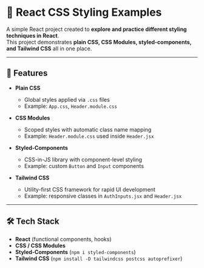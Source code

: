 # 🎨 React CSS Styling Examples

A simple React project created to **explore and practice different styling techniques in React**.  
This project demonstrates **plain CSS, CSS Modules, styled-components, and Tailwind CSS** all in one place.

---

## 🚀 Features

- **Plain CSS**  
  - Global styles applied via `.css` files  
  - Example: `App.css`, `Header.module.css`

- **CSS Modules**  
  - Scoped styles with automatic class name mapping  
  - Example: `Header.module.css` used inside `Header.jsx`

- **Styled-Components**  
  - CSS-in-JS library with component-level styling  
  - Example: custom `Button` and `Input` components

- **Tailwind CSS**  
  - Utility-first CSS framework for rapid UI development  
  - Example: responsive classes in `AuthInputs.jsx` and `Header.jsx`

---

## 🛠️ Tech Stack

- **React** (functional components, hooks)
- **CSS / CSS Modules**
- **Styled-Components** (`npm i styled-components`)
- **Tailwind CSS** (`npm install -D tailwindcss postcss autoprefixer`)
